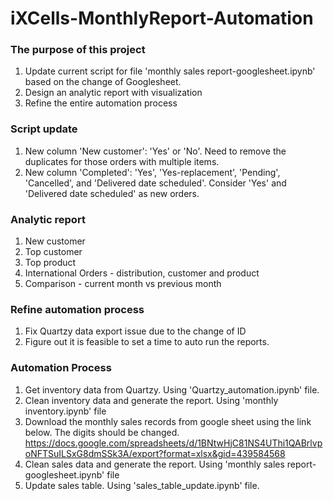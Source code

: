 # iXCells-MonthlyReport-Automation

### The purpose of this project
1. Update current script for file 'monthly sales report-googlesheet.ipynb' based on the change of Googlesheet. 
2. Design an analytic report with visualization
3. Refine the entire automation process


### Script update
1. New column 'New customer': 'Yes' or 'No'. Need to remove the duplicates for those orders with multiple items. 
2. New column 'Completed': 'Yes', 'Yes-replacement', 'Pending', 'Cancelled', and 'Delivered date scheduled'. Consider 'Yes' and 'Delivered date scheduled' as new orders. 


### Analytic report 
1. New customer 
2. Top customer 
3. Top product 
4. International Orders - distribution, customer and product 
5. Comparison - current month vs previous month 


### Refine automation process 
1. Fix Quartzy data export issue due to the change of ID
2. Figure out it is feasible to set a time to auto run the reports.

### Automation Process
1. Get inventory data from Quartzy. Using 'Quartzy_automation.ipynb' file. 
2. Clean inventory data and generate the report. Using 'monthly inventory.ipynb' file
3. Download the monthly sales records from google sheet using the link below. The digits should be changed. 
https://docs.google.com/spreadsheets/d/1BNtwHjC81NS4UThi1QABrlvpoNFTSuILSxG8dmSSk3A/export?format=xlsx&gid=439584568
4. Clean sales data and generate the report. Using 'monthly sales report-googlesheet.ipynb' file
5. Update sales table. Using 'sales_table_update.ipynb' file. 
